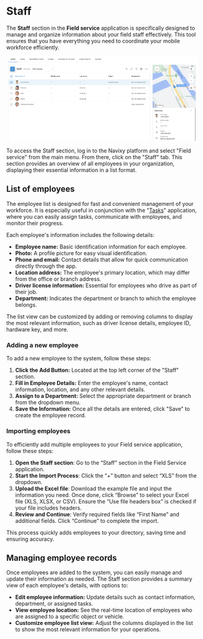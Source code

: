 # Staff

The **Staff** section in the **Field service** application is specifically designed to manage and organize information about your field staff effectively. This tool ensures that you have everything you need to coordinate your mobile workforce efficiently.

![image-20240816-171918.png](attachments/image-20240816-171918.png)

To access the Staff section, log in to the Navixy platform and select "Field service" from the main menu. From there, click on the "Staff" tab. This section provides an overview of all employees in your organization, displaying their essential information in a list format.

## List of employees

The employee list is designed for fast and convenient management of your workforce. It is especially useful in conjunction with the "[Tasks](tasks.md)" application, where you can easily assign tasks, communicate with employees, and monitor their progress.

Each employee's information includes the following details:

- **Employee name:** Basic identification information for each employee.
- **Photo:** A profile picture for easy visual identification.
- **Phone and email:** Contact details that allow for quick communication directly through the app.
- **Location address:** The employee's primary location, which may differ from the office or branch address.
- **Driver license information:** Essential for employees who drive as part of their job.
- **Department:** Indicates the department or branch to which the employee belongs.

The list view can be customized by adding or removing columns to display the most relevant information, such as driver license details, employee ID, hardware key, and more.

### Adding a new employee

To add a new employee to the system, follow these steps:

1. **Click the Add Button:** Located at the top left corner of the "Staff" section.
2. **Fill in Employee Details:** Enter the employee's name, contact information, location, and any other relevant details.
3. **Assign to a Department:** Select the appropriate department or branch from the dropdown menu.
4. **Save the Information:** Once all the details are entered, click "Save" to create the employee record.

### Importing employees

To efficiently add multiple employees to your Field service application, follow these steps:

1. **Open the Staff section**: Go to the “Staff” section in the Field Service application.
2. **Start the Import Process**: Click the “+” button and select “XLS” from the dropdown.
3. **Upload the Excel file**: Download the example file and input the information you need. Once done, click “Browse” to select your Excel file (XLS, XLSX, or CSV). Ensure the “Use file headers box” is checked if your file includes headers.
4. **Review and Continue**: Verify required fields like “First Name” and additional fields. Click “Continue” to complete the import.

This process quickly adds employees to your directory, saving time and ensuring accuracy.

## Managing employee records

Once employees are added to the system, you can easily manage and update their information as needed. The Staff section provides a summary view of each employee's details, with options to:

- **Edit employee information:** Update details such as contact information, department, or assigned tasks.
- **View employee location:** See the real-time location of employees who are assigned to a specific object or vehicle.
- **Customize employee list view:** Adjust the columns displayed in the list to show the most relevant information for your operations.